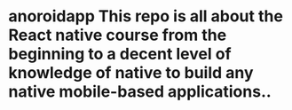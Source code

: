 # anoroidapp This repo is all about the React native course from the beginning to a decent level  of knowledge of native to build any native mobile-based applications..
